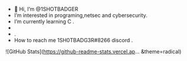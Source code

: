 - 👋 Hi, I’m @1SHOTBADGER
-  I’m interested in programing,netsec and cybersecurity.
- I’m currently learning C .
- 
- .
-  How to reach me 1SH0TBADG3R#8266 discord .

<!---
1SHOTBADGER/1SHOTBADGER is a ✨ special ✨ repository because its `README.md` (this file) appears on your GitHub profile.
You can click the Preview link to take a look at your changes.
--->


![GitHub Stats](https://github-readme-stats.vercel.ap... &theme=radical)
